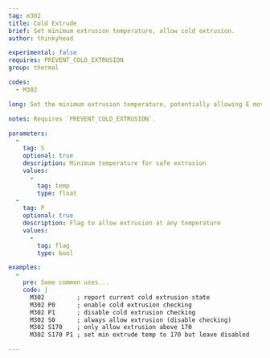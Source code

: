 ```yaml
---
tag: m302
title: Cold Extrude
brief: Set minimum extrusion temperature, allow cold extrusion.
author: thinkyhead

experimental: false
requires: PREVENT_COLD_EXTRUSION
group: thermal

codes:
  - M302

long: Set the minimum extrusion temperature, potentially allowing E movement at temperatures below the melting point of the material.

notes: Requires `PREVENT_COLD_EXTRUSION`.

parameters:
  -
    tag: S
    optional: true
    description: Minimum temperature for safe extrusion
    values:
      -
        tag: temp
        type: float
  -
    tag: P
    optional: true
    description: Flag to allow extrusion at any temperature
    values:
      -
        tag: flag
        type: bool

examples:
  -
    pre: Some common uses...
    code: |
      M302         ; report current cold extrusion state
      M302 P0      ; enable cold extrusion checking
      M302 P1      ; disable cold extrusion checking
      M302 S0      ; always allow extrusion (disable checking)
      M302 S170    ; only allow extrusion above 170
      M302 S170 P1 ; set min extrude temp to 170 but leave disabled

---
```


